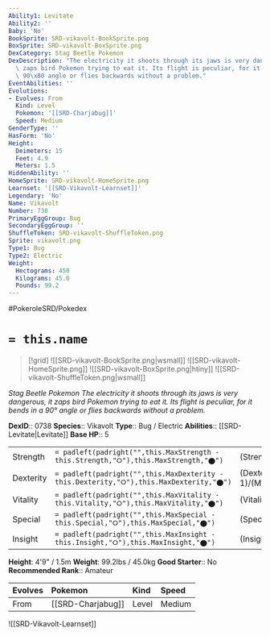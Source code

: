 ```yaml
---
Ability1: Levitate
Ability2: ''
Baby: 'No'
BookSprite: SRD-vikavolt-BookSprite.png
BoxSprite: SRD-vikavolt-BoxSprite.png
DexCategory: Stag Beetle Pokemon
DexDescription: "The electricity it shoots through its jaws is very dangerous, it\
  \ zaps bird Pokemon trying to eat it. Its flight is peculiar, for it bends in a\
  \ 90\xB0 angle or flies backwards without a problem."
EventAbilities: ''
Evolutions:
- Evolves: From
  Kind: Level
  Pokemon: '[[SRD-Charjabug]]'
  Speed: Medium
GenderType: ''
HasForm: 'No'
Height:
  Deimeters: 15
  Feet: 4.9
  Meters: 1.5
HiddenAbility: ''
HomeSprite: SRD-vikavolt-HomeSprite.png
Learnset: '[[SRD-Vikavolt-Learnset]]'
Legendary: 'No'
Name: Vikavolt
Number: 738
PrimaryEggGroup: Bug
SecondaryEggGroup: ''
ShuffleToken: SRD-vikavolt-ShuffleToken.png
Sprite: vikavolt.png
Type1: Bug
Type2: Electric
Weight:
  Hectograms: 450
  Kilograms: 45.0
  Pounds: 99.2
---
```


#PokeroleSRD/Pokedex

# `= this.name`

> [!grid]
> ![[SRD-vikavolt-BookSprite.png|wsmall]]
> ![[SRD-vikavolt-HomeSprite.png]]
> ![[SRD-vikavolt-BoxSprite.png|htiny]]
> ![[SRD-vikavolt-ShuffleToken.png|wsmall]]


*Stag Beetle Pokemon*
*The electricity it shoots through its jaws is very dangerous, it zaps bird Pokemon trying to eat it. Its flight is peculiar, for it bends in a 90° angle or flies backwards without a problem.*

**DexID**:: 0738
**Species**:: Vikavolt
**Type**:: Bug / Electric
**Abilities**:: [[SRD-Levitate|Levitate]]
**Base HP**:: 5

|           |                                                                                        |                                          |
| --------- | -------------------------------------------------------------------------------------- | ---------------------------------------- |
| Strength  | `= padleft(padright("",this.MaxStrength - this.Strength,"⭘"),this.MaxStrength,"⬤")`    | (Strength::2)/(MaxStrength::5)   |
| Dexterity | `= padleft(padright("",this.MaxDexterity - this.Dexterity,"⭘"),this.MaxDexterity,"⬤")` | (Dexterity:: 1)/(MaxDexterity::3) |
| Vitality  | `= padleft(padright("",this.MaxVitality - this.Vitality,"⭘"),this.MaxVitality,"⬤")`    | (Vitality::2)/(MaxVitality::5)   |
| Special   | `= padleft(padright("",this.MaxSpecial - this.Special,"⭘"),this.MaxSpecial,"⬤")`       | (Special::4)/(MaxSpecial::8)     |
| Insight   | `= padleft(padright("",this.MaxInsight - this.Insight,"⭘"),this.MaxInsight,"⬤")`       | (Insight::2)/(MaxInsight::5)     |

**Height**: 4'9" / 1.5m
**Weight**: 99.2lbs / 45.0kg
**Good Starter**:: No
**Recommended Rank**:: Amateur

| Evolves   | Pokemon           | Kind   | Speed   |
|:----------|:------------------|:-------|:--------|
| From      | [[SRD-Charjabug]] | Level  | Medium  |

![[SRD-Vikavolt-Learnset]]
